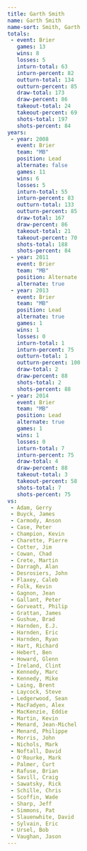 ```yaml
---
title: Garth Smith
name: Garth Smith
name-sort: Smith, Garth
totals:
 - event: Brier
   games: 13
   wins: 8
   losses: 5
   inturn-total: 63
   inturn-percent: 82
   outturn-total: 134
   outturn-percent: 85
   draw-total: 173
   draw-percent: 86
   takeout-total: 24
   takeout-percent: 69
   shots-total: 197
   shots-percent: 84
years:
 - year: 2008
   event: Brier
   team: "MB"
   position: Lead
   alternate: false
   games: 11
   wins: 6
   losses: 5
   inturn-total: 55
   inturn-percent: 83
   outturn-total: 133
   outturn-percent: 85
   draw-total: 167
   draw-percent: 86
   takeout-total: 21
   takeout-percent: 70
   shots-total: 188
   shots-percent: 84
 - year: 2011
   event: Brier
   team: "MB"
   position: Alternate
   alternate: true
 - year: 2013
   event: Brier
   team: "MB"
   position: Lead
   alternate: true
   games: 1
   wins: 1
   losses: 0
   inturn-total: 1
   inturn-percent: 75
   outturn-total: 1
   outturn-percent: 100
   draw-total: 2
   draw-percent: 88
   shots-total: 2
   shots-percent: 88
 - year: 2014
   event: Brier
   team: "MB"
   position: Lead
   alternate: true
   games: 1
   wins: 1
   losses: 0
   inturn-total: 7
   inturn-percent: 75
   draw-total: 4
   draw-percent: 88
   takeout-total: 3
   takeout-percent: 58
   shots-total: 7
   shots-percent: 75
vs:
 - Adam, Gerry
 - Buyck, James
 - Carmody, Anson
 - Case, Peter
 - Champion, Kevin
 - Charette, Pierre
 - Cotter, Jim
 - Cowan, Chad
 - Crete, Martin
 - Darragh, Alan
 - Desrosiers, John
 - Flaxey, Caleb
 - Folk, Kevin
 - Gagnon, Jean
 - Gallant, Peter
 - Gorveatt, Philip
 - Grattan, James
 - Gushue, Brad
 - Harnden, E.J.
 - Harnden, Eric
 - Harnden, Ryan
 - Hart, Richard
 - Hebert, Ben
 - Howard, Glenn
 - Ireland, Clint
 - Kennedy, Marc
 - Kennedy, Mike
 - Laing, Brent
 - Laycock, Steve
 - Ledgerwood, Sean
 - MacFadyen, Alex
 - MacKenzie, Eddie
 - Martin, Kevin
 - Menard, Jean-Michel
 - Menard, Philippe
 - Morris, John
 - Nichols, Mark
 - Noftall, David
 - O'Rourke, Mark
 - Palmer, Curt
 - Rafuse, Brian
 - Savill, Craig
 - Sawatsky, Rick
 - Schille, Chris
 - Scoffin, Wade
 - Sharp, Jeff
 - Simmons, Pat
 - Slauenwhite, David
 - Sylvain, Eric
 - Ursel, Bob
 - Vaughan, Jason
---
```

